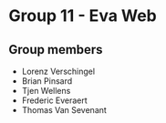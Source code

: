 # Group 11 - Eva Web #

## Group members ##

- Lorenz Verschingel
- Brian Pinsard
- Tjen Wellens
- Frederic Everaert
- Thomas Van Sevenant